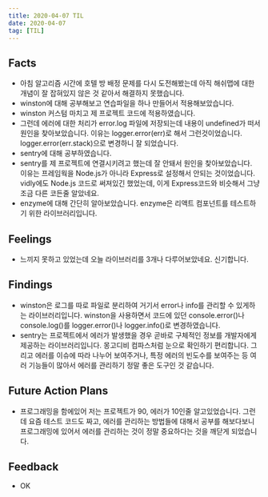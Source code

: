```yaml
---
title: 2020-04-07 TIL
date: 2020-04-07
tag: [TIL]
---
```


## Facts

- 아침 알고리즘 시간에 호텔 방 배정 문제를 다시 도전해봤는데 아직 해쉬맵에 대한 개념이 잘 잡혀있지 않은 것 같아서 해결하지 못했습니다.
- winston에 대해 공부해보고 연습파일을 하나 만들어서 적용해보았습니다.
- winston 커스텀 마치고 제 프로젝트 코드에 적용하였습니다.
- 그런데 에러에 대한 처리가 error.log 파일에 저장되는데 내용이 undefined가 떠서 원인을 찾아보았습니다. 이유는 logger.error(err)로 해서 그런것이었습니다. logger.error(err.stack)으로 변경하니 잘 되었습니다.
- sentry에 대해 공부하였습니다.
- sentry를 제 프로젝트에 연결시키려고 했는데 잘 안돼서 원인을 찾아보았습니다. 이유는 프레임웍을 Node.js가 아니라 Express로 설정해서 안되는 것이었습니다. vidly에도 Node.js 코드로 써져있긴 했었는데, 이게 Express코드와 비슷해서 그냥 조금 다른 코든줄 알았네요.
- enzyme에 대해 간단히 알아보았습니다. enzyme은 리액트 컴포넌트를 테스트하기 위한 라이브러리입니다.

## Feelings

- 느끼지 못하고 있었는데 오늘 라이브러리를 3개나 다루어보았네요. 신기합니다.

## Findings

- winston은 로그를 따로 파일로 분리하여 거기서 error나 info를 관리할 수 있게하는 라이브러리입니다. winston을 사용하면서 코드에 있던 console.error()나 console.log()를 logger.error()나 logger.info()로 변경하였습니다.
- sentry는 프로젝트에서 에러가 발생했을 경우 곧바로 구체적인 정보를 개발자에게 제공하는 라이브러리입니다. 몽고디비 컴파스처럼 눈으로 확인하기 편리합니다. 그리고 에러를 이슈에 따라 나누어 보여주거나, 특정 에러의 빈도수를 보여주는 등 여러 기능들이 많아서 에러를 관리하기 정말 좋은 도구인 것 같습니다.

## Future Action Plans

- 프로그래밍을 함에있어 저는 프로젝트가 90, 에러가 10인줄 알고있었습니다. 그런데 요즘 테스트 코드도 짜고, 에러를 관리하는 방법들에 대해서 공부를 해보다보니 프로그래밍에 있어서 에러를 관리하는 것이 정말 중요하다는 것을 깨닫게 되었습니다.

## Feedback

- OK
